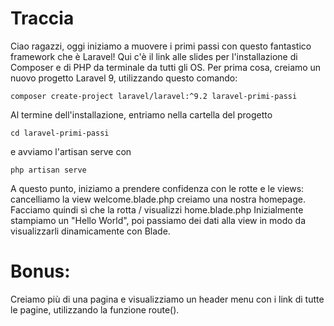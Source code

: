 # Traccia

Ciao ragazzi,
oggi iniziamo a muovere i primi passi con questo fantastico framework che è Laravel!
Qui c'è il link alle slides per l'installazione di Composer e di PHP da terminale da tutti gli OS.
Per prima cosa, creiamo un nuovo progetto Laravel 9, utilizzando questo comando:

```
composer create-project laravel/laravel:^9.2 laravel-primi-passi
```

Al termine dell'installazione, entriamo nella cartella del progetto

```
cd laravel-primi-passi
```

e avviamo l'artisan serve con

```
php artisan serve
```

A questo punto, iniziamo a prendere confidenza con le rotte e le views:
cancelliamo la view welcome.blade.php
creiamo una nostra homepage.
Facciamo quindi sì che la rotta / visualizzi home.blade.php
Inizialmente stampiamo un "Hello World", poi passiamo dei dati alla view in modo da visualizzarli dinamicamente con Blade.

# Bonus:

Creiamo più di una pagina e visualizziamo un header menu con i link di tutte le pagine, utilizzando la funzione route().
